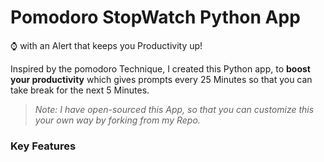 # Pomodoro StopWatch Python App
:watch: with an Alert that keeps you Productivity up!

Inspired by the pomodoro Technique, I created this Python app, to **boost your productivity** which gives prompts every 25 Minutes so that you can take break for the next 5 Minutes.

>*Note: I have open-sourced this App, so that you can customize this your own way by forking from my Repo.*
### Key Features
